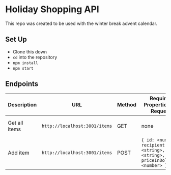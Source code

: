 # Holiday Shopping API

This repo was created to be used with the winter break advent calendar.

## Set Up

* Clone this down
* `cd` into the repository
* `npm install`
* `npm start`

## Endpoints

| Description | URL | Method | Required Properties for Request | Sample Successful Response |
|----------|-----|--------|---------------------|-----------------|
| Get all items |`http://localhost:3001/items`| GET  | none | An array containing all items |
| Add item |`http://localhost:3001/items` | POST  | `{ id: <number>, recipient: <string>, name: <string>, priceInDollars: <number> }` | "Item #<id number here> has been added!" |


